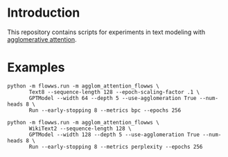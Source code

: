 # Introduction

This repository contains scripts for experiments in text modeling with
[agglomerative attention](https://arxiv.org/abs/1907.06607).

# Examples

```
python -m flowws.run -m agglom_attention_flowws \
       Text8 --sequence-length 128 --epoch-scaling-factor .1 \
       GPTModel --width 64 --depth 5 --use-agglomeration True --num-heads 8 \
       Run --early-stopping 8 --metrics bpc --epochs 256

python -m flowws.run -m agglom_attention_flowws \
       WikiText2 --sequence-length 128 \
       GPTModel --width 128 --depth 5 --use-agglomeration True --num-heads 8 \
       Run --early-stopping 8 --metrics perplexity --epochs 256
```
